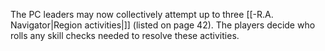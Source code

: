 The PC leaders may now collectively attempt up to three [[-R.A. Navigator|Region activities|]] (listed on page 42). The players decide who rolls any skill checks needed to resolve these activities.